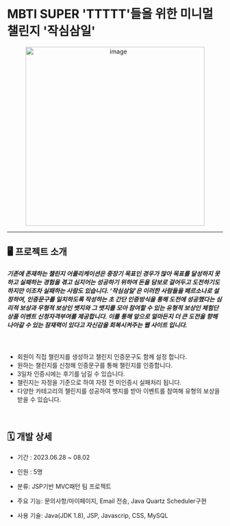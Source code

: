 # MBTI SUPER 'TTTTT'들을 위한 미니멀 챌린지 '작심삼일'

 <div align="center">
<img width="418" alt="image" src="https://github.com/ryuahnee/Challenge3Day/assets/135402890/5405afb8-d87a-472c-8833-11b24dac8086">
 </div>
 
---

## 🖥️  프로젝트 소개 
##### 기존에 존재하는 챌린지 어플리케이션은 중장기 목표인 경우가 많아 목표를 달성하지 못하고 실패하는 경험을 겪고 심지어는 성공하기 위하여 돈을 담보로 걸어두고 도전하기도 하지만 이조차 실패하는 사람도 있습니다. ‘작심삼일’은 이러한 사람들을 페르소나로 설정하여, 인증문구를 일치하도록 작성하는 초 간단 인증방식을 통해 도전에 성공했다는 심리적 보상과 무형적 보상인 뱃지와 그 뱃지를 모아 참여할 수 있는 유형적 보상인 체험단 상품 이벤트 신청자격부여를 제공합니다. 이를 통해 앞으로 얼마든지 더 큰 도전을 향해 나아갈 수 있는 잠재력이 있다고 자신감을 회복시켜주는 웹 사이트 입니다.

<br>

* 회원이 직접 챌린지를 생성하고 챌린지 인증문구도 함께 설정 합니다.
* 원하는 챌린지를 신청해 인증문구를 통해 챌린지를 인증합니다.
* 3일차 인증시에는 후기를 남길 수 있습니다.
* 챌린지는 자정을 기준으로 하여 자정 전 미인증시 실패처리 됩니다.
* 다양한 카테고리의 챌린지를 성공하여 뱃지를 받아 이벤트를 참여해 유형의 보상을 받을 수 있습니다.


<br>

## 🗓️  개발 상세
* 기간 : 2023.06.28 ~ 08.02

* 인원 : 5명

* 분류: JSP기반 MVC패턴 팀 프로젝트

* 주요 기능: 문의사항/마이페이지, Email 전송, Java Quartz Scheduler구현

* 사용 기술: Java(JDK 1.8), JSP, Javascrip, CSS, MySQL



